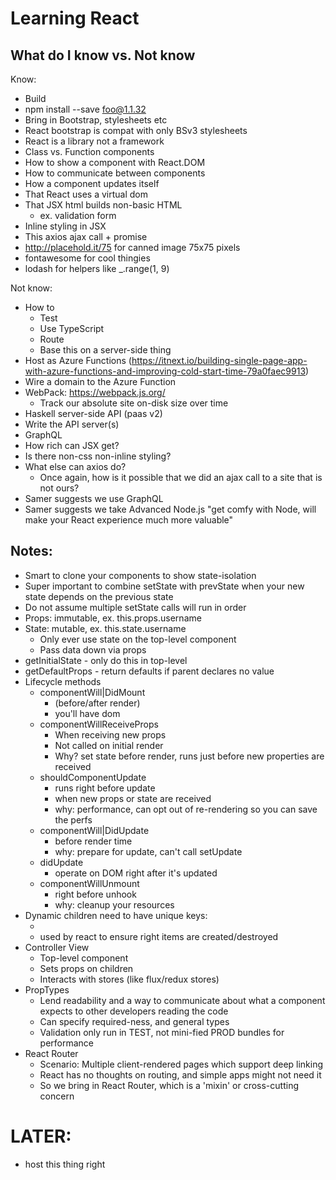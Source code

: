 # Learning React

## What do I know vs. Not know

Know: 

* Build
* npm install --save foo@1.1.32
* Bring in Bootstrap, stylesheets etc
* React bootstrap is compat with only BSv3 stylesheets
* React is a library not a framework
* Class vs. Function components
* How to show a component with React.DOM
* How to communicate between components
* How a component updates itself
* That React uses a virtual dom
* That JSX html builds non-basic HTML
  * ex. validation form
* Inline styling in JSX
* This axios ajax call + promise
* http://placehold.it/75 for canned image 75x75 pixels
* fontawesome for cool thingies
* lodash for helpers like _.range(1, 9)

Not know: 

* How to 
  * Test
  * Use TypeScript
  * Route
  * Base this on a server-side thing
* Host as Azure Functions (https://itnext.io/building-single-page-app-with-azure-functions-and-improving-cold-start-time-79a0faec9913)
* Wire a domain to the Azure Function
* WebPack: https://webpack.js.org/
  * Track our absolute site on-disk size over time
* Haskell server-side API (paas v2)
* Write the API server(s)
* GraphQL
* How rich can JSX get?
* Is there non-css non-inline styling?
* What else can axios do?
  * Once again, how is it possible that we did an ajax
    call to a site that is not ours? 
* Samer suggests we use GraphQL
* Samer suggests we take Advanced Node.js "get comfy with Node, will make your React experience much more valuable"

## Notes: 

* Smart to clone your components to show state-isolation
* Super important to combine setState with prevState when your new state depends on the previous state
* Do not assume multiple setState calls will run in order
* Props: immutable, ex. this.props.username
* State: mutable, ex. this.state.username
  * Only ever use state on the top-level component
  * Pass data down via props
* getInitialState - only do this in top-level
* getDefaultProps - return defaults if parent declares no value
* Lifecycle methods
  * componentWill|DidMount 
    * (before/after render)
    * you'll have dom
  * componentWillReceiveProps
    * When receiving new props
    * Not called on initial render
    * Why? set state before render, runs just before new properties are received
  * shouldComponentUpdate
    * runs right before update
    * when new props or state are received
    * why: performance, can opt out of re-rendering so you can save the perfs
  * componentWill|DidUpdate
    * before render time
    * why: prepare for update, can't call setUpdate
  * didUpdate
    * operate on DOM right after it's updated
  * componentWillUnmount
    * right before unhook
    * why: cleanup your resources
* Dynamic children need to have unique keys: 
  * <tr key={author.id}>
  * used by react to ensure right items are created/destroyed
* Controller View
  * Top-level component
  * Sets props on children
  * Interacts with stores (like flux/redux stores)
* PropTypes 
  * Lend readability and a way to communicate about what a component expects to other developers reading the code
  * Can specify required-ness, and general types
  * Validation only run in TEST, not mini-fied PROD bundles for performance
* React Router
  * Scenario: Multiple client-rendered pages which support deep linking
  * React has no thoughts on routing, and simple apps might not need it
  * So we bring in React Router, which is a 'mixin' or cross-cutting concern

# LATER: 

* host this thing right
